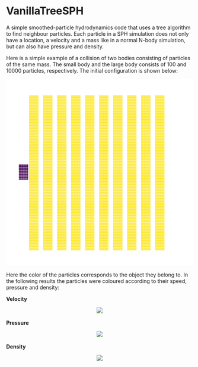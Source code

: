 # VanillaTreeSPH
A simple smoothed-particle hydrodynamics code that uses a tree algorithm to find neighbour particles. Each particle in a SPH simulation does not only have a location, a velocity and a mass like in a normal N-body simulation, but can also have pressure and density.

Here is a simple example of a collision of two bodies consisting of particles of the same mass. The small body and the large body consists of 100 and 10000 particles, respectively. The initial configuration is shown below:

<p align="center">
    <img src="https://github.com/KaiFabi/VanillaTreeSPH/blob/master/results/res_id_0.png" height="500">
</p>

Here the color of the particles corresponds to the object they belong to. In the following results the particles were coloured according to their speed, pressure and density:

**Velocity**
<p align="center">
    <img src="https://github.com/KaiFabi/VanillaTreeSPH/blob/master/results/sph_vel.gif" height="500">
</p>

**Pressure**
<p align="center">
    <img src="https://github.com/KaiFabi/VanillaTreeSPH/blob/master/results/sph_pressure.gif" height="500">
</p>

**Density**
<p align="center">
    <img src="https://github.com/KaiFabi/VanillaTreeSPH/blob/master/results/sph_rho.gif" height="500">
</p>
